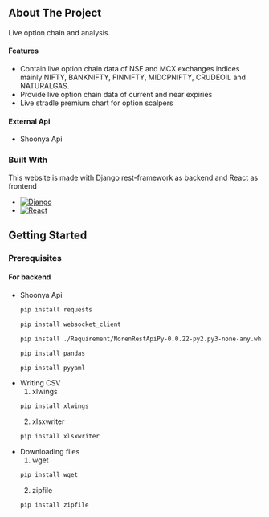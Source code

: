 ## About The Project

Live option chain and analysis.
#### Features
* Contain live option chain data of NSE and MCX exchanges indices mainly NIFTY, BANKNIFTY, FINNIFTY, MIDCPNIFTY, CRUDEOIL and NATURALGAS.
* Provide live option chain data of current and near expiries
* Live stradle premium chart for option scalpers

#### External Api
* Shoonya Api

### Built With
This website is made with Django rest-framework as backend and React as frontend 
* [![Django][Django.js]][Django-url]
* [![React][React.js]][React-url]

## Getting Started
### Prerequisites
#### For backend

* Shoonya Api
  ```sh
  pip install requests
  ```
   ```sh
  pip install websocket_client
  ```
    ```sh
  pip install ./Requirement/NorenRestApiPy-0.0.22-py2.py3-none-any.whl
  ```
     ```sh
  pip install pandas
  ```
     ```sh
  pip install pyyaml
  ``` 
* Writing CSV
  1. xlwings
  ```sh
  pip install xlwings
  ```
  2. xlsxwriter
  ```sh
  pip install xlsxwriter
  ```
* Downloading files
  1. wget
  ```sh
  pip install wget
  ```
  2. zipfile
  ```sh
  pip install zipfile
  ```
       

  


[Django.js]: https://img.shields.io/badge/django-%23092E20.svg?style=for-the-badge&logo=django&logoColor=white
[Django-url]: https://www.djangoproject.com/
[React.js]: https://img.shields.io/badge/React-20232A?style=for-the-badge&logo=react&logoColor=61DAFB
[React-url]: https://reactjs.org/
